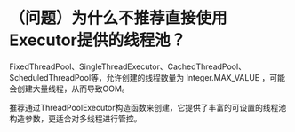 # （问题）为什么不推荐直接使用Executor提供的线程池？


FixedThreadPool、SingleThreadExecutor、CachedThreadPool、ScheduledThreadPool等，允许创建的线程数量为 Integer.MAX_VALUE ，可能会创建大量线程，从而导致OOM。

推荐通过ThreadPoolExecutor构造函数来创建，它提供了丰富的可设置的线程池构造参数，更适合对多线程进行管控。
